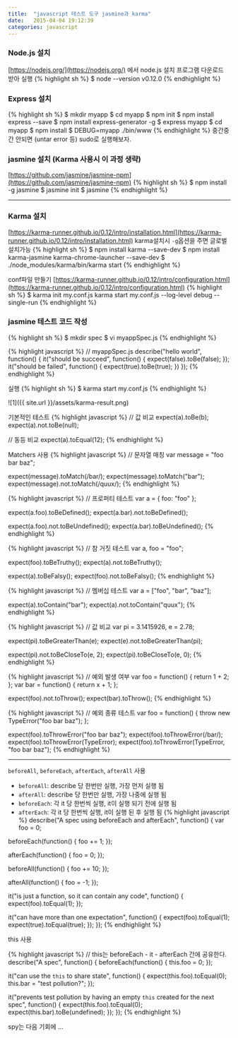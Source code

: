 ```yaml
---
title:  "javascript 테스트 도구 jasmine과 karma"
date:   2015-04-04 19:12:39
categories: javascript
---
```


### Node.js 설치

[https://nodejs.org/](https://nodejs.org/) 에서 node.js 설치 프로그램 다운로드 받아 실행
{% highlight sh %}
$ node --version
v0.12.0
{% endhighlight %}


### Express 설치
{% highlight sh %}
$ mkdir myapp
$ cd myapp
$ npm init
$ npm install express --save
$ npm install express-generator -g
$ express myapp
$ cd myapp
$ npm install
$ DEBUG=myapp ./bin/www
{% endhighlight %}
중간중간 안되면 (untar error 등) sudo로 실행해보자.


### jasmine 설치 (Karma 사용시 이 과정 생략)

[https://github.com/jasmine/jasmine-npm](https://github.com/jasmine/jasmine-npm)
{% highlight sh %}
$ npm install -g jasmine
$ jasmine init
$ jasmine
{% endhighlight %}
  


---
  



### Karma 설치
[https://karma-runner.github.io/0.12/intro/installation.html](https://karma-runner.github.io/0.12/intro/installation.html)
karma설치시 `-g`옵션을 주면 글로벌 설치가능
{% highlight sh %}
$ npm install karma --save-dev
$ npm install karma-jasmine karma-chrome-launcher --save-dev
$ ./node_modules/karma/bin/karma start
{% endhighlight %}

conf파일 만들기
[https://karma-runner.github.io/0.12/intro/configuration.html](https://karma-runner.github.io/0.12/intro/configuration.html)
{% highlight sh %}
$ karma init my.conf.js
karma start my.conf.js --log-level debug --single-run
{% endhighlight %}  
  
  
### jasmine 테스트 코드 작성  

{% highlight sh %}
$ mkdir spec
$ vi myappSpec.js
{% endhighlight %}
  

{% highlight javascript %}
// myappSpec.js
describe("hello world", function() {
  it("should be succeed", function() {
    expect(false).toBe(false);
  });
  it("should be failed", function() {
    expect(true).toBe(true);
  })
});
{% endhighlight %}
  
실행
{% highlight sh %}
$ karma start my.conf.js
{% endhighlight %}

![1]({{ site.url }}/assets/karma-result.png)
  
  
기본적인 테스트
{% highlight javascript %}
// 값 비교
expect(a).toBe(b);
expect(a).not.toBe(null);

// 동등 비교
expect(a).toEqual(12);
{% endhighlight %}


Matchers 사용
{% highlight javascript %}
// 문자열 매칭
var message = "foo bar baz";

expect(message).toMatch(/bar/);
expect(message).toMatch("bar");
expect(message).not.toMatch(/quux/);
{% endhighlight %}
  
{% highlight javascript %}
// 프로퍼티 테스트
var a = {
  foo: "foo"
};

expect(a.foo).toBeDefined();
expect(a.bar).not.toBeDefined();

expect(a.foo).not.toBeUndefined();
expect(a.bar).toBeUndefined();
{% endhighlight %}
  
{% highlight javascript %}
// 참 거짓 테스트
var a, foo = "foo";

expect(foo).toBeTruthy();
expect(a).not.toBeTruthy();

expect(a).toBeFalsy();
expect(foo).not.toBeFalsy();
{% endhighlight %}
  
{% highlight javascript %}
// 멤버십 테스트
var a = ["foo", "bar", "baz"];

expect(a).toContain("bar");
expect(a).not.toContain("quux");
{% endhighlight %}
  
{% highlight javascript %}
// 값 비교
var pi = 3.1415926,
    e = 2.78;

expect(pi).toBeGreaterThan(e);
expect(e).not.toBeGreaterThan(pi);

expect(pi).not.toBeCloseTo(e, 2);
expect(pi).toBeCloseTo(e, 0);
{% endhighlight %}
  
{% highlight javascript %}
// 예외 발생 여부
var foo = function() {
  return 1 + 2;
};
var bar = function() {
  return x + 1;
};

expect(foo).not.toThrow();
expect(bar).toThrow();
{% endhighlight %}
  
{% highlight javascript %}
// 예외 종류 테스트
var foo = function() {
  throw new TypeError("foo bar baz");
};

expect(foo).toThrowError("foo bar baz");
expect(foo).toThrowError(/bar/);
expect(foo).toThrowError(TypeError);
expect(foo).toThrowError(TypeError, "foo bar baz");
{% endhighlight %}
  
  
---
  

`beforeAll`, `beforeEach`, `afterEach`, `afterAll` 사용

 - `beforeAll`: describe 당 한번만 실행, 가장 먼저 실행 됨
 - `afterAll`: describe 당 한번만 실행, 가장 나중에 실행 됨
 - `beforeEach`: 각 it 당 한번씩 실행, it이 실행 되기 전에 실행 됨
 - `afterEach`: 각 it 당 한번씩 실행, it이 실행 된 후 실행 됨
{% highlight javascript %}
describe("A spec using beforeEach and afterEach", function() {
  var foo = 0;

  beforeEach(function() {
    foo += 1;
  });

  afterEach(function() {
    foo = 0;
  });

  beforeAll(function() {
    foo += 10;
  });

  afterAll(function() {
    foo = -1;
  });

  it("is just a function, so it can contain any code", function() {
    expect(foo).toEqual(1);
  });

  it("can have more than one expectation", function() {
    expect(foo).toEqual(1);
    expect(true).toEqual(true);
  });
});
{% endhighlight %}
  

this 사용  

{% highlight javascript %}
// this는 beforeEach - it - afterEach 간에 공유한다.
describe("A spec", function() {
  beforeEach(function() {
    this.foo = 0;
  });

  it("can use the `this` to share state", function() {
    expect(this.foo).toEqual(0);
    this.bar = "test pollution?";
  });

  it("prevents test pollution by having an empty `this` created for the next spec", function() {
    expect(this.foo).toEqual(0);
    expect(this.bar).toBe(undefined);
  });
});
{% endhighlight %}


spy는 다음 기회에 ...